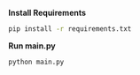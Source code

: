 **Install Requirements**
```sh
pip install -r requirements.txt
```

**Run main.py**
```sh
python main.py
```
